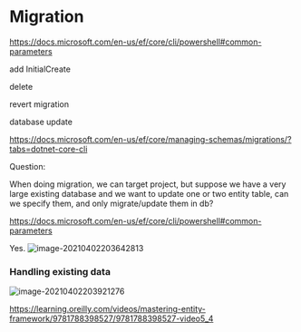 # Migration

https://docs.microsoft.com/en-us/ef/core/cli/powershell#common-parameters

add InitialCreate

delete

revert migration

database update

https://docs.microsoft.com/en-us/ef/core/managing-schemas/migrations/?tabs=dotnet-core-cli



Question:

When doing migration, we can target project, but suppose we have a very large existing database and we want to update one or two entity table, can we specify them, and only migrate/update them in db? 

https://docs.microsoft.com/en-us/ef/core/cli/powershell#common-parameters

Yes. ![image-20210402203642813](../../../../../resources/image-20210402203642813.png)





### Handling existing data

![image-20210402203921276](../../../../../resources/image-20210402203921276.png)

https://learning.oreilly.com/videos/mastering-entity-framework/9781788398527/9781788398527-video5_4